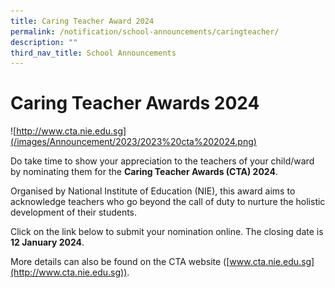 ```yaml
---
title: Caring Teacher Award 2024
permalink: /notification/school-announcements/caringteacher/
description: ""
third_nav_title: School Announcements
---
```

# **Caring Teacher Awards 2024**

![http://www.cta.nie.edu.sg](/images/Announcement/2023/2023%20cta%202024.png)

Do take time to show your appreciation to the teachers of your child/ward by nominating them for the **Caring Teacher Awards (CTA) 2024**.

Organised by National Institute of Education (NIE), this award aims to acknowledge teachers who go beyond the call of duty to nurture the holistic development of their students.

Click on the link below to submit your nomination online. The closing date is **12 January 2024**.

More details can also be found on the CTA website ([www.cta.nie.edu.sg](http://www.cta.nie.edu.sg)).